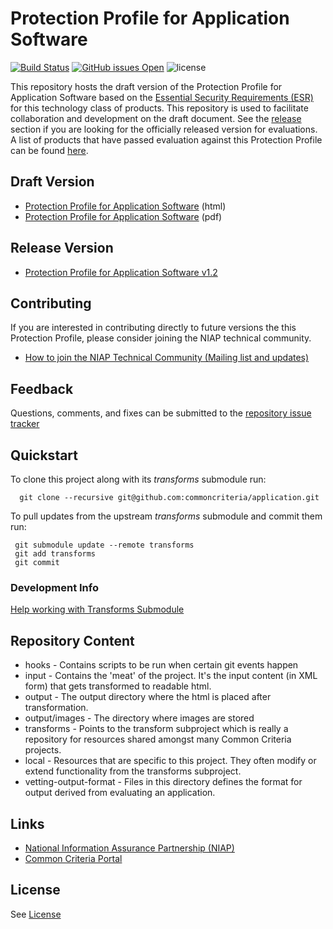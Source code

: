 Protection Profile for Application Software
===========
[![Build Status](https://travis-ci.com/commoncriteria/application.svg?branch=master)](https://travis-ci.com/commoncriteria/application) [![GitHub issues Open](https://img.shields.io/github/issues/commoncriteria/application.svg?maxAge=2592000)](https://github.com/commoncriteria/application/issues) ![license](https://img.shields.io/badge/license-Unlicensed-blue.svg)

This repository hosts the draft version of the Protection Profile for Application Software based on the 
[Essential Security Requirements (ESR)](https://commoncriteria.github.io/pp/application/application-esr.html) for this technology class of 
products. This repository is used to facilitate collaboration and development on the draft document. 
See the [release](#Release-Version) section if you are looking for the officially released version for evaluations. A list of products that have passed evaluation against this Protection Profile can be found [here](https://www.niap-ccevs.org/Product/PCL.cfm?ID624=74).

## Draft Version

* [Protection Profile for Application Software](https://commoncriteria.github.io/pp/application/application-release.html) (html)
* [Protection Profile for Application Software](https://commoncriteria.github.io/pp/application/application-release.pdf) (pdf)

## Release Version
* [Protection Profile for Application Software v1.2](https://www.niap-ccevs.org/Profile/Info.cfm?id=394)

## Contributing

If you are interested in contributing directly to future versions the this Protection Profile, please consider joining the NIAP technical community.
* [How to join the NIAP Technical Community (Mailing list and updates)](https://www.niap-ccevs.org/NIAP_Evolution/tech_communities.cfm)

## Feedback

Questions, comments, and fixes can be submitted to the [repository issue tracker](https://github.com/commoncriteria/application/issues)

## Quickstart
To clone this project along with its _transforms_ submodule run:

````
  git clone --recursive git@github.com:commoncriteria/application.git
````
To pull updates from the upstream _transforms_ submodule and commit them run:
````
 git submodule update --remote transforms
 git add transforms
 git commit
````

### Development Info
[Help working with Transforms Submodule](https://github.com/commoncriteria/transforms/wiki/Working-with-Transforms-as-a-Submodule)

## Repository Content
* hooks - Contains scripts to be run when certain git events happen
* input - Contains the 'meat' of the project. It's the input content (in XML form) that gets transformed to readable html.
* output - The output directory where the html is placed after transformation.
* output/images - The directory where images are stored
* transforms - Points to the transform subproject which is really a repository for resources shared amongst many Common Criteria projects.
* local - Resources that are specific to this project. They often modify or extend functionality from the transforms subproject.
* vetting-output-format - Files in this directory defines the format for output derived from evaluating an application.

## Links 
* [National Information Assurance Partnership (NIAP)](https://www.niap-ccevs.org/)
* [Common Criteria Portal](https://www.commoncriteriaportal.org/)

## License

See [License](./LICENSE)
